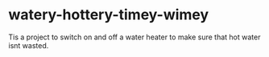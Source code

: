 # watery-hottery-timey-wimey
Tis a project to switch on and off a water heater to make sure that hot water isnt wasted. 
